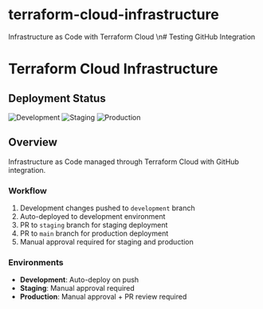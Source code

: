# terraform-cloud-infrastructure
Infrastructure as Code with Terraform Cloud
\n# Testing GitHub Integration
# Terraform Cloud Infrastructure

## Deployment Status
![Development](https://app.terraform.io/api/v2/organizations/YOUR_ORG/workspaces/github-dev/current-run/badge)
![Staging](https://app.terraform.io/api/v2/organizations/YOUR_ORG/workspaces/github-staging/current-run/badge)
![Production](https://app.terraform.io/api/v2/organizations/YOUR_ORG/workspaces/github-prod/current-run/badge)

## Overview
Infrastructure as Code managed through Terraform Cloud with GitHub integration.

### Workflow
1. Development changes pushed to `development` branch
2. Auto-deployed to development environment
3. PR to `staging` branch for staging deployment
4. PR to `main` branch for production deployment
5. Manual approval required for staging and production

### Environments
- **Development**: Auto-deploy on push
- **Staging**: Manual approval required
- **Production**: Manual approval + PR review required